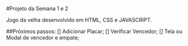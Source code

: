 #Projeto da Semana 1 e 2 

Jogo da velha desenvolvido em HTML, CSS e JAVASCRIPT.

##Próximos passos:
[] Adicionar Placar; 
[] Verificar Vencedor; 
[] Tela ou Modal de vencedor e empate; 



